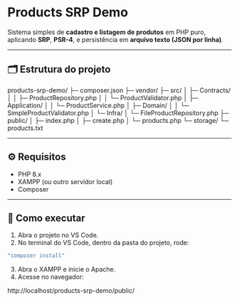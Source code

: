 # Products SRP Demo

Sistema simples de **cadastro e listagem de produtos** em PHP puro, aplicando **SRP**, **PSR-4**, e persistência em **arquivo texto (JSON por linha)**.

---

## 🗂 Estrutura do projeto

products-srp-demo/
├─ composer.json
├─ vendor/
├─ src/
│ ├─ Contracts/
│ │ ├─ ProductRepository.php
│ │ └─ ProductValidator.php
│ ├─ Application/
│ │ └─ ProductService.php
│ ├─ Domain/
│ │ └─ SimpleProductValidator.php
│ └─ Infra/
│ └─ FileProductRepository.php
├─ public/
│ ├─ index.php
│ ├─ create.php
│ └─ products.php
└─ storage/
└─ products.txt

---

## ⚙️ Requisitos

- PHP 8.x  
- XAMPP (ou outro servidor local)  
- Composer  

---

## 🚀 Como executar

1. Abra o projeto no VS Code.  
2. No terminal do VS Code, dentro da pasta do projeto, rode:

```bash
"composer install"
```

3. Abra o XAMPP e inicie o Apache.
4. Acesse no navegador:

http://localhost/products-srp-demo/public/